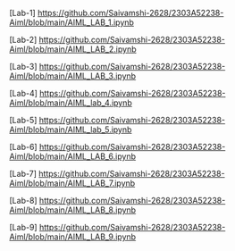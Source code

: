 [Lab-1] https://github.com/Saivamshi-2628/2303A52238-Aiml/blob/main/AIML_LAB_1.ipynb

[Lab-2] https://github.com/Saivamshi-2628/2303A52238-Aiml/blob/main/AIML_LAB_2.ipynb

[Lab-3] https://github.com/Saivamshi-2628/2303A52238-Aiml/blob/main/AIML_LAB_3.ipynb

[Lab-4] https://github.com/Saivamshi-2628/2303A52238-Aiml/blob/main/AIML_lab_4.ipynb

[Lab-5] https://github.com/Saivamshi-2628/2303A52238-Aiml/blob/main/AIML_lab_5.ipynb

[Lab-6] https://github.com/Saivamshi-2628/2303A52238-Aiml/blob/main/AIML_LAB_6.ipynb

[Lab-7] https://github.com/Saivamshi-2628/2303A52238-Aiml/blob/main/AIML_LAB_7.ipynb

[Lab-8] https://github.com/Saivamshi-2628/2303A52238-Aiml/blob/main/AIML_LAB_8.ipynb

[Lab-9] https://github.com/Saivamshi-2628/2303A52238-Aiml/blob/main/AIML_LAB_9.ipynb
